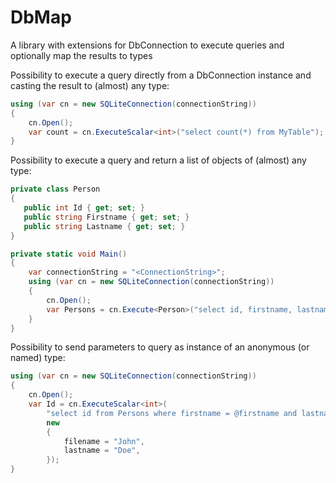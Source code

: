 # DbMap

A library with extensions for DbConnection to execute queries and optionally map the results to types

Possibility to execute a query directly from a DbConnection instance and casting the result to (almost) any type:
```C#
using (var cn = new SQLiteConnection(connectionString))
{
    cn.Open();
    var count = cn.ExecuteScalar<int>("select count(*) from MyTable");
}
```

Possibility to execute a query and return a list of objects of (almost) any type:
```C#
private class Person
{
   public int Id { get; set; }
   public string Firstname { get; set; }
   public string Lastname { get; set; }
}

private static void Main()
{
    var connectionString = "<ConnectionString>";
    using (var cn = new SQLiteConnection(connectionString))
    {
        cn.Open();
        var Persons = cn.Execute<Person>("select id, firstname, lastname from Persons");
    }   
}
```

Possibility to send parameters to query as instance of an anonymous (or named) type:
```C#
using (var cn = new SQLiteConnection(connectionString))
{
    cn.Open();
    var Id = cn.ExecuteScalar<int>(
        "select id from Persons where firstname = @firstname and lastname = @lastname",
        new
        {
            filename = "John",
            lastname = "Doe",
        });
}
```

